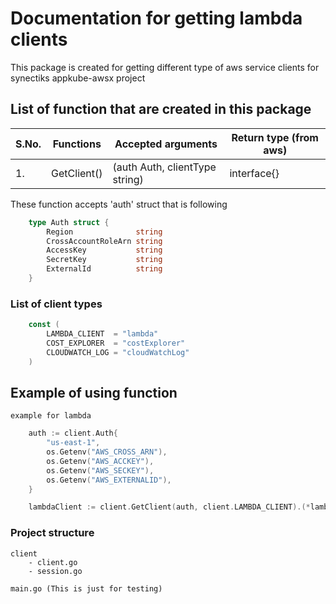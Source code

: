 # Documentation for getting lambda clients

This package is created for getting different type of aws service clients for synectiks appkube-awsx project

## List of function that are created in this package

| S.No. | Functions            | Accepted arguments              | Return type (from aws) |
|-------|----------------------|---------------------------------|------------------------|
| 1.    | GetClient()          | (auth Auth, clientType string)  | interface{}            |

These function accepts 'auth' struct that is following

```go
    type Auth struct {
        Region              string
        CrossAccountRoleArn string
        AccessKey           string
        SecretKey           string
        ExternalId          string
    }
```

### List of client types

```go 
    const (
        LAMBDA_CLIENT  = "lambda"
        COST_EXPLORER  = "costExplorer"
        CLOUDWATCH_LOG = "cloudWatchLog"
    )
```

## Example of using function

`example for lambda`
```go
    auth := client.Auth{
        "us-east-1",
        os.Getenv("AWS_CROSS_ARN"),
        os.Getenv("AWS_ACCKEY"),
        os.Getenv("AWS_SECKEY"),
        os.Getenv("AWS_EXTERNALID"),
    }

    lambdaClient := client.GetClient(auth, client.LAMBDA_CLIENT).(*lambda.Lambda)
```

### Project structure
```
client
    - client.go
    - session.go

main.go (This is just for testing)
```
